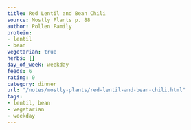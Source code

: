 ```yaml
---
title: Red Lentil and Bean Chili
source: Mostly Plants p. 88
author: Pollen Family
protein:
- lentil
- bean
vegetarian: true
herbs: []
day_of_week: weekday
feeds: 6
rating: 0
category: dinner
url: "/notes/mostly-plants/red-lentil-and-bean-chili.html"
tags:
- lentil, bean
- vegetarian
- weekday
---
```



